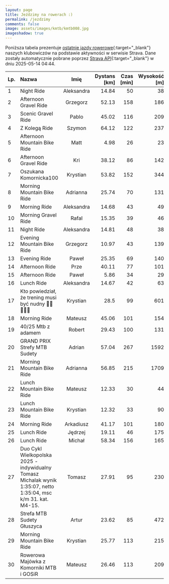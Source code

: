 ```yaml
---
layout: page
title: Jeździmy na rowerach :)
permalink: /jezdzimy
comments: false
image: assets/images/kmtb/kmtb008.jpg
imageshadow: true
---
```


Poniższa tabela prezentuje [ostatnie jazdy rowerowe](https://www.strava.com/clubs/336381){:target="_blank"} naszych klubowiczów na podstawie aktywności w serwisie Strava. Dane zostały automatycznie pobrane poprzez [Strava API](https://developers.strava.com/docs/reference/#api-Clubs-getClubActivitiesById){:target="_blank"} w dniu 2025-05-14 04:44.

Lp. | Nazwa | Imię | Dystans [km] | Czas [min] | Wysokość [m]
:--- | :--- | :---: | ---: | ---: | ---:
1|Night Ride|Aleksandra|14.84|50|38
2|Afternoon Gravel Ride|Grzegorz|52.13|158|186
3|Scenic Gravel Ride|Pablo|45.02|116|209
4|Z Kolegą Ride|Szymon|64.12|122|237
5|Afternoon Mountain Bike Ride|Matt|4.98|26|23
6|Afternoon Gravel Ride|Kri|38.12|86|142
7|Oszukana Komornicka100|Krystian|53.82|152|344
8|Morning Mountain Bike Ride|Adrianna|25.74|70|131
9|Morning Ride|Aleksandra|14.68|43|49
10|Morning Gravel Ride|Rafal|15.35|39|46
11|Night Ride|Aleksandra|14.81|48|38
12|Evening Mountain Bike Ride|Grzegorz|10.97|43|139
13|Evening Ride|Paweł|25.35|69|140
14|Afternoon Ride|Prze|40.11|77|101
15|Afternoon Ride|Paweł|5.86|34|29
16|Lunch Ride|Aleksandra|14.67|42|63
17|Kto powiedział, że trening musi być nudny 🥳😜🚵🏻‍♂️|Krystian|28.5|99|601
18|Morning Ride|Mateusz|45.06|101|154
19|40/25 Mtb z adamem|Robert|29.43|100|131
20|GRAND PRIX Strefy MTB Sudety|Adrian|57.04|267|1592
21|Morning Mountain Bike Ride|Adrianna|56.85|215|1709
22|Lunch Mountain Bike Ride|Mateusz|12.33|30|44
23|Lunch Mountain Bike Ride|Krystian|12.32|33|90
24|Morning Ride|Arkadiusz|41.17|101|180
25|Lunch Ride|Jędrzej|19.11|46|175
26|Lunch Ride|Michał|58.34|156|165
27|Duo Cykl Wielkopolska 2025 - indywidualny Tomasz Michalak wynik 1:35:07, netto 1:35:04, msc k/m 31. kat. M4-15.|Tomasz|27.91|95|230
28|Strefa MTB Sudety Głuszyca|Artur|23.62|85|472
29|Morning Mountain Bike Ride|Krystian|25.77|113|215
30|Rowerowa Majówka z Komorniki MTB i GOSiR|Mateusz|26.46|113|209
